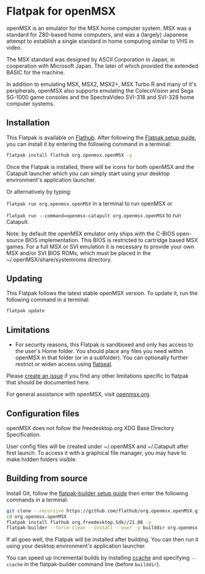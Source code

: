 # Flatpak for openMSX

openMSX is an emulator for the MSX home computer system. MSX was a standard for
Z80-based home computers, and was a (largely) Japanese attempt to establish
a single standard in home computing similar to VHS in video.

The MSX standard was designed by ASCII Corporation in Japan, in cooperation
with Microsoft Japan. The later of which provided the extended BASIC
for the machine.

In addition to emulating MSX, MSX2, MSX2+, MSX Turbo R and many of it's
peripherals, openMSX also supports emulating the ColecoVision and Sega SG-1000
game consoles and the SpectraVideo SVI-318 and SVI-328 home computer systems.

## Installation

This Flatpak is available on [Flathub](https://flathub.org/apps/details/org.openmsx.openMSX).
After following the [Flatpak setup guide](https://flatpak.org/setup/), you can install it by entering the following
command in a terminal:

```bash
flatpak install flathub org.openmsx.openMSX -y
```

Once the Flatpak is installed, there will be icons for both openMSX and the Catapult launcher
which you can simply start using your desktop environment's application launcher.

Or alternatively by typing:

`flatpak run org.openmsx.openMSX` in a terminal to run openMSX or

`flatpak run --command=openmsx-catapult org.openmsx.openMSX` to run Catapult.

Note: by default the openMSX emulator only ships with the C-BIOS open-source
BIOS implementation. This BIOS is restricted to cartridge based MSX games. For
a full MSX or SVI emulation it is necessary to provide your own MSX and/or SVI
BIOS ROMs, which must be placed in the ~/.openMSX/share/systemroms directory.

## Updating

This Flatpak follows the latest stable openMSX version.
To update it, run the following command in a terminal:

```bash
flatpak update
```

## Limitations

- For security reasons, this Flatpak is sandboxed and only has access to the
  user's Home folder. You should place any files you need within openMSX in
  that folder (or in a subfolder). You can optionally further restrict or
  widen access using [flatseal](https://flathub.org/apps/details/com.github.tchx84.Flatseal).

Please [create an issue](https://github.com/flathub/org.openmsx.openMSX/issues/new) if you find any other limitations specific to flatpak that
should be documented here.

For general assistance with openMSX, visit [openmsx.org](https://openmsx.org).
## Configuration files

openMSX does not follow the freedesktop.org XDG Base Directory Specification.

User config files will be created under ~/.openMSX and ~/.Catapult after first launch.
To access it with a graphical file manager, you may have to make hidden folders visible.

## Building from source

Install Git, follow the [flatpak-builder setup guide](https://docs.flatpak.org/en/latest/first-build.html) then enter the following commands in a terminal:

```bash
git clone --recursive https://github.com/flathub/org.openmsx.openMSX.git
cd org.openmsx.openMSX
flatpak install flathub org.freedesktop.Sdk//21.08 -y
flatpak-builder --force-clean --install --user -y builddir org.openmsx.openMSX.yaml
```

If all goes well, the Flatpak will be installed after building. You can then
run it using your desktop environment's application launcher.

You can speed up incremental builds by installing [ccache](https://ccache.dev/)
and specifying `--ccache` in the flatpak-builder command line (before `builddir`).
